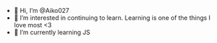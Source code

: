 - 👋 Hi, I’m @Aiko027
- 👀 I’m interested in continuing to learn. Learning is one of the things I love most <3
- 🌱 I’m currently learning JS


<!---
Aiko027/Aiko027 is a ✨ special ✨ repository because its `README.md` (this file) appears on your GitHub profile.
You can click the Preview link to take a look at your changes.
--->
